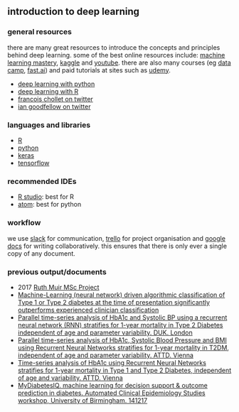 ## introduction to deep learning
### general resources
there are many great resources to introduce the concepts and principles behind deep learning.
some of the best online resources include: [machine learning mastery](https://machinelearningmastery.com/), [kaggle](https://www.kaggle.com/) and [youtube](https://www.youtube.com/results?search_query=deep+learning+tutorial+). there are also many courses (eg [data camp](https://www.datacamp.com/), [fast.ai](http://www.fast.ai/)) and paid tutorials at sites such as [udemy](https://www.udemy.com/).

- [deep learning with python](https://www.manning.com/books/deep-learning-with-python)
- [deep learning with R](https://www.manning.com/books/deep-learning-with-r)
- [francois chollet on twitter](https://twitter.com/fchollet)
- [ian goodfellow on twitter](https://twitter.com/goodfellow_ian)

### languages and libraries
- [R](https://www.r-project.org/)
- [python](https://www.python.org/)
- [keras](https://keras.io/)
- [tensorflow](https://www.tensorflow.org/)

### recommended IDEs
- [R studio](https://www.rstudio.com/): best for R
- [atom](https://atom.io/): best for python

### workflow
we use [slack](https://diabetesresearch.slack.com/messages/) for communication, [trello](https://trello.com) for project organisation and [google docs](https://www.google.com/docs/about/) for writing collaboratively. this ensures that there is only ever a single copy of any document.

### previous output/documents
- 2017 [Ruth Muir MSc Project](https://github.com/csainsbury/glucose.ai/blob/master/glucose_ai_presentation_files/MLdiagnosis_project.pdf)
- [Machine-Learning (neural network) driven algorithmic classification of Type 1 or Type 2 diabetes at the time of presentation significantly outperforms experienced clinician classification](./glucose_ai_presentation_files/DUK_poster_2.pdf)
- [Parallel time-series analysis of HbA1c and Systolic BP using a recurrent neural network (RNN) stratifies for 1-year mortality in Type 2 Diabetes independent of age and parameter variability. DUK. London](./glucose_ai_presentation_files/DUK_poster_1.pdf)
- [Parallel time-series analysis of HbA1c, Systolic Blood Pressure and BMI using Recurrent Neural Networks stratifies for 1-year mortality in T2DM, independent of age and parameter variability. ATTD. Vienna](./glucose_ai_presentation_files/ATTD_poster_1.pdf)
- [Time-series analysis of HbA1c using Recurrent Neural Networks stratifies for 1-year mortality in Type 1 and Type 2 Diabetes, independent of age and variability. ATTD. Vienna](./glucose_ai_presentation_files/ATTD_poster_1.pdf)
- [MyDiabetesIQ. machine learning for decision support & outcome prediction in diabetes. Automated Clinical Epidemiology Studies workshop, University of Birmingham. 141217](./glucose_ai_presentation_files/MyDiabetesIQ_birmingham_dec17.pdf)
